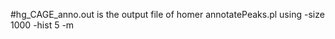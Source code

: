 #hg_CAGE_anno.out is the output file of homer annotatePeaks.pl using -size 1000 -hist 5 -m <motifs> 